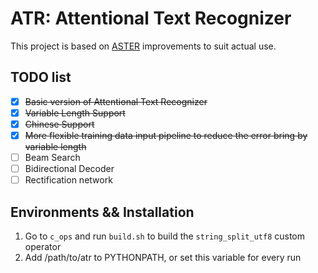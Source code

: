 # ATR: Attentional Text Recognizer

This project is based on [ASTER](https://github.com/bgshih/aster.git) improvements to suit actual use.

## TODO list

- [x] ~~Basic version of Attentional Text Recognizer~~
- [x] ~~Variable Length Support~~
- [x] ~~Chinese Support~~
- [x] ~~More flexible training data input pipeline to reduce the error bring by variable length~~
- [ ] Beam Search
- [ ] Bidirectional Decoder
- [ ] Rectification network

## Environments && Installation

1. Go to `c_ops` and run `build.sh` to build the `string_split_utf8` custom operator
2. Add /path/to/atr to PYTHONPATH, or set this variable for every run
